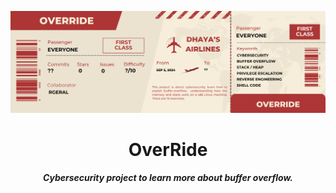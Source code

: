 <p aligne="center">
    <img src="images/header.png" alt="OverRide">
</p>

<h1 align="center">
    OverRide
</h1>

<p align="center">
	<b><i>Cybersecurity project to learn more about buffer overflow.</i></b><br>
</p>
